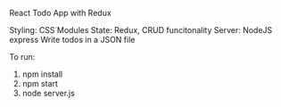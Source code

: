 React Todo App with Redux

Styling: CSS Modules
State: Redux, CRUD funcitonality
Server: NodeJS express
Write todos in a JSON file

To run:
 1. npm install
 2. npm start
 3. node server.js
